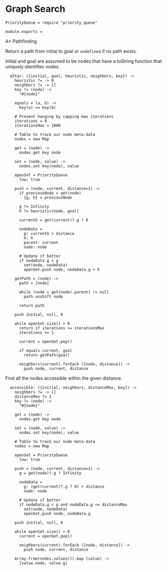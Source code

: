 Graph Search
============

    PriorityQueue = require "priority_queue"

    module.exports =

A* Pathfinding

Return a path from initial to goal or `undefined` if no path exists.

Initial and goal are assumed to be nodes that have a toString function that
uniquely identifies nodes.

      aStar: ({initial, goal, heuristic, neighbors, key}) ->
        heuristic ?= -> 0
        neighbors ?= -> []
        key ?= (node) ->
          "#{node}"

        equals = (a, b) ->
          key(a) == key(b)

        # Prevent hanging by capping max iterations
        iterations = 0
        iterationsMax = 1000

        # Table to track our node meta-data
        nodes = new Map

        get = (node) ->
          nodes.get key node

        set = (node, value) ->
          nodes.set key(node), value

        openSet = PriorityQueue
          low: true

        push = (node, current, distance=1) ->
          if previousNode = get(node)
            {g, h} = previousNode

          g ?= Infinity
          h ?= heuristic(node, goal)

          currentG = get(current)?.g ? 0

          nodeData =
            g: currentG + distance
            h: h
            parent: current
            node: node

          # Update if better
          if nodeData.g < g
            set(node, nodeData)
            openSet.push node, nodeData.g + h

        getPath = (node) ->
          path = [node]

          while (node = get(node).parent) != null
            path.unshift node

          return path

        push initial, null, 0

        while openSet.size() > 0
          return if iterations >= iterationsMax
          iterations += 1

          current = openSet.pop()

          if equals current, goal
            return getPath(goal)

          neighbors(current).forEach ([node, distance]) ->
            push node, current, distance

Find all the nodes accessible within the given distance.

      accessible: ({initial, neighbors, distanceMax, key}) ->
        neighbors ?= -> []
        distanceMax ?= 1
        key ?= (node) ->
          "#{node}"

        get = (node) ->
          nodes.get key node

        set = (node, value) ->
          nodes.set key(node), value

        # Table to track our node meta-data
        nodes = new Map

        openSet = PriorityQueue
          low: true

        push = (node, current, distance=1) ->
          g = get(node)?.g ? Infinity

          nodeData =
            g: (get(current)?.g ? 0) + distance
            node: node

          # Update if better
          if nodeData.g < g and nodeData.g <= distanceMax
            set(node, nodeData)
            openSet.push node, nodeData.g

        push initial, null, 0

        while openSet.size() > 0
          current = openSet.pop()

          neighbors(current).forEach ([node, distance]) ->
            push node, current, distance

        Array.from(nodes.values()).map (value) ->
          [value.node, value.g]
